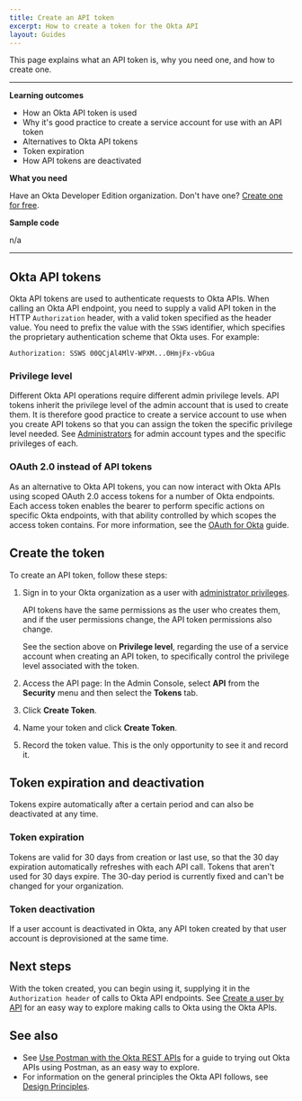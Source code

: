 ```yaml
---
title: Create an API token
excerpt: How to create a token for the Okta API
layout: Guides
---
```


This page explains what an API token is, why you need one, and how to create one.

---
**Learning outcomes**

* How an Okta API token is used
* Why it's good practice to create a service account for use with an API token
* Alternatives to Okta API tokens
* Token expiration
* How API tokens are deactivated

**What you need**

Have an Okta Developer Edition organization. Don't have one? [Create one for free](/signup).

**Sample code**

n/a

---

## Okta API tokens

Okta API tokens are used to authenticate requests to Okta APIs. When calling an Okta API endpoint, you need to supply a valid API token in the HTTP `Authorization` header, with a valid token specified as the header value. You need to prefix the value with the `SSWS` identifier, which specifies the proprietary authentication scheme that Okta uses. For example:

```http
Authorization: SSWS 00QCjAl4MlV-WPXM...0HmjFx-vbGua
```

### Privilege level

Different Okta API operations require different admin privilege levels. API tokens inherit the privilege level of the admin account that is used to create them. It is therefore good practice to create a service account to use when you create API tokens so that you can assign the token the specific privilege level needed. See [Administrators](https://help.okta.com/okta_help.htm?id=ext_Security_Administrators) for admin account types and the specific privileges of each.

### OAuth 2.0 instead of API tokens

As an alternative to Okta API tokens, you can now interact with Okta APIs using scoped OAuth 2.0 access tokens for a number of Okta endpoints. Each access token enables the bearer to perform specific actions on specific Okta endpoints, with that ability controlled by which scopes the access token contains. For more information, see the [OAuth for Okta](/docs/guides/implement-oauth-for-okta/) guide.

## Create the token

To create an API token, follow these steps:

1. Sign in to your Okta organization as a user with [administrator privileges](https://help.okta.com/okta_help.htm?id=ext_Security_Administrators).

     API tokens have the same permissions as the user who creates them, and if the user permissions change, the API token permissions also change.

    See the section above on **Privilege level**, regarding the use of a service account when creating an API token, to specifically control the privilege level associated with the token.

2. Access the API page: In the Admin Console, select **API** from the **Security** menu and then select the **Tokens** tab.

3. Click **Create Token**.

4. Name your token and click **Create Token**.

5. Record the token value. This is the only opportunity to see it and record it.

## Token expiration and deactivation

Tokens expire automatically after a certain period and can also be deactivated at any time.

### Token expiration

Tokens are valid for 30 days from creation or last use, so that the 30 day expiration automatically refreshes with each API call. Tokens that aren't used for 30 days expire. The 30-day period is currently fixed and can't be changed for your organization.

### Token deactivation

If a user account is deactivated in Okta, any API token created by that user account is deprovisioned at the same time.

## Next steps

With the token created, you can begin using it, supplying it in the `Authorization header` of calls to Okta API endpoints. See [Create a user by API](/docs/guides/quickstart/cli/try-api/#create-a-user-by-api) for an easy way to explore making calls to Okta using the Okta APIs.

## See also

* See [Use Postman with the Okta REST APIs](/code/rest/) for a guide to trying out Okta APIs using Postman, as an easy way to explore.
* For information on the general principles the Okta API follows, see [Design Principles](/docs/reference/core-okta-api/#design-principles).

